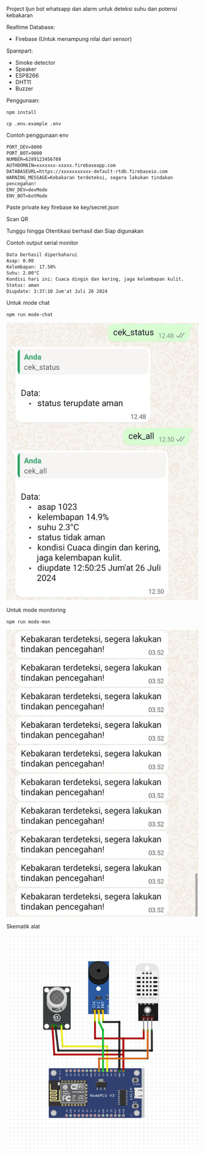 Project Ijun bot whatsapp dan alarm untuk deteksi suhu dan potensi kebakaran

Realtime Database:
- Firebase (Untuk menampung nilai dari sensor)

Sparepart:
- Smoke detector
- Speaker
- ESP8266
- DHT11
- Buzzer

Penggunaan:

```
npm install
```

```
cp .env.example .env
```

Contoh penggunaan env
```
PORT_DEV=8000
PORT_BOT=9000
NUMBER=6289123456789
AUTHDOMAIN=xxxxxxx-xxxxx.firebaseapp.com
DATABASEURL=https://xxxxxxxxxxx-default-rtdb.firebaseio.com
WARNING_MESSAGE=Kebakaran terdeteksi, segera lakukan tindakan pencegahan!
ENV_DEV=devMode
ENV_BOT=botMode
```

Paste private key firebase ke key/secret.json

Scan QR

Tunggu hingga Otentikasi berhasil dan Siap digunakan

Contoh output serial monitor
```
Data berhasil diperbaharui
Asap: 0.00
Kelembapan: 17.50%
Suhu: 2.00°C
Kondisi hari ini: Cuaca dingin dan kering, jaga kelembapan kulit.
Status: aman
Diupdate: 3:37:10 Jum'at Juli 26 2024
```

Untuk mode chat
```
npm run mode-chat
```
![image](https://github.com/kuliNOW/whatsappsmoke/blob/main/mode%20chat.jpg)


Untuk mode monitoring
```
npm run mode-mon
```
![image](https://github.com/kuliNOW/whatsappsmoke/blob/main/mode%20mon.jpg)


Skematik alat

![image](https://github.com/kuliNOW/whatsappsmoke/blob/main/Skematik.PNG)

